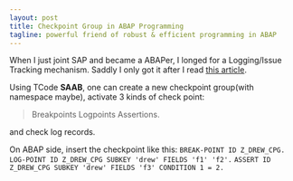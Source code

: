 ```yaml
---
layout: post
title: Checkpoint Group in ABAP Programming
tagline: powerful friend of robust & efficient programming in ABAP
---
```


When I just joint SAP and became a ABAPer, I longed for a Logging/Issue Tracking mechanism. Saddly I only got it after I read 
<a href="http://scn.sap.com/community/abap/testing-and-troubleshooting/blog/2011/11/09/checkpoint-group-the-powerful-friend-of-every-abaper-but-beware">this article</a>.

Using TCode **SAAB**, one can create a new checkpoint group(with namespace maybe), activate 3 kinds of check point:
> Breakpoints
> Logpoints
> Assertions.

and check log records.

On ABAP side, insert the checkpoint like this:
`BREAK-POINT ID Z_DREW_CPG.`
`LOG-POINT ID Z_DREW_CPG SUBKEY 'drew' FIELDS 'f1' 'f2'.`
`ASSERT ID Z_DREW_CPG SUBKEY 'drew' FIELDS 'f3' CONDITION 1 = 2.`

